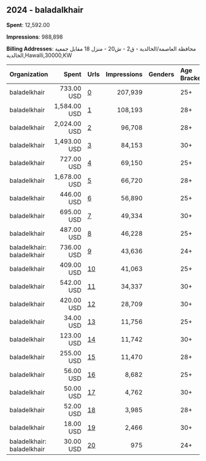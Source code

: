## 2024 - baladalkhair 
**Spent**: 12,592.00

**Impressions**: 988,898

**Billing Addresses**: محافظة العاصمة/الخالدية - ق2 - ش20 - منزل 18 مقابل جمعية الخالدية,Hawalli,30000,KW

|Organization|Spent|Urls|Impressions|Genders|Age Brackets|Country Codes|
|:---|---:|:---|---:|:---|:---|:---|
|baladelkhair|733.00 USD|[0](https://www.snap.com/political-ads/asset/5bdba9c0fee3d2d7ba5bf21c0ba8d3144f631043b4d9d9123926de705f16980b?mediaType=mp4)|207,939||25+|kuwait|
|baladelkhair|1,584.00 USD|[1](https://www.snap.com/political-ads/asset/802376dd8c8742daee3cb550b2ccd591ebfe72442278f4875e015f4a80459894?mediaType=png)|108,193||28+|kuwait|
|baladelkhair|2,024.00 USD|[2](https://www.snap.com/political-ads/asset/1a08d76d09dd07f645430b43c76a6597fdbaef7699fa7387f4d397f2ed4f22f5?mediaType=png)|96,708||28+|kuwait|
|baladelkhair|1,493.00 USD|[3](https://www.snap.com/political-ads/asset/1fc4c9a27eb81f29e4a0ea1e87b7b503b7052cab6892183e10cd43122ff53957?mediaType=jpg)|84,153||30+|kuwait|
|baladelkhair|727.00 USD|[4](https://www.snap.com/political-ads/asset/5c7f62652cf994bfd860329446f31ad091a299e64be89159c8ca5942a039067d?mediaType=mp4)|69,150||25+|kuwait|
|baladelkhair|1,678.00 USD|[5](https://www.snap.com/political-ads/asset/5c3faec6d0a55942b8b8affbfb7869cb6af6e01338a163d145bbddb6876bebf0?mediaType=png)|66,720||28+|kuwait|
|baladelkhair|446.00 USD|[6](https://www.snap.com/political-ads/asset/fa836bb5fa833bd84ef417b000ac9bc4be77c64c38c00753eddd8588c563ad61?mediaType=png)|56,890||25+|kuwait|
|baladelkhair|695.00 USD|[7](https://www.snap.com/political-ads/asset/1eaed8c58f0b1a12c865ef1adb8f152945ec2c5645a293803d5544715f8bf9c5?mediaType=mp4)|49,334||30+|kuwait|
|baladelkhair|487.00 USD|[8](https://www.snap.com/political-ads/asset/5024cdde1afc99ae21fb9688a6075fff1eaccb20afd900f16e7d04b358a33367?mediaType=mp4)|46,228||25+|kuwait|
|baladelkhair: baladelkhair|736.00 USD|[9](https://www.snap.com/political-ads/asset/c5a387f0aadc4280053ba9fe783c6497bb1c0a93609ab0e5b613faee6daf7ee3?mediaType=mp4)|43,636||24+|kuwait|
|baladelkhair|409.00 USD|[10](https://www.snap.com/political-ads/asset/7b599a929c5eaab4ce1bfa0e76284618868df00f41c402421e33fec3712f6dbd?mediaType=mp4)|41,063||25+|kuwait|
|baladelkhair|542.00 USD|[11](https://www.snap.com/political-ads/asset/b7db2dc7ed50b840ab8cabfa756a5ec81c170bd6e5d0aa854c5a8650d18c8031?mediaType=png)|34,337||30+|kuwait|
|baladelkhair|420.00 USD|[12](https://www.snap.com/political-ads/asset/8b55c186a0a987b2f536f3ff4571627851a96c5d9b5e375a852738692ccc829c?mediaType=png)|28,709||30+|kuwait|
|baladelkhair|34.00 USD|[13](https://www.snap.com/political-ads/asset/71cd1e6d3aea87bafb2e932994ea8dcd38b496cd226327f3c42db5a1de95f3c2?mediaType=png)|11,756||25+|kuwait|
|baladelkhair|123.00 USD|[14](https://www.snap.com/political-ads/asset/fdd33ff117cd117013d60f9d2579d7a4df259c7ce5dd4679a28049742eaf440f?mediaType=mp4)|11,742||30+|kuwait|
|baladelkhair|255.00 USD|[15](https://www.snap.com/political-ads/asset/71cd1e6d3aea87bafb2e932994ea8dcd38b496cd226327f3c42db5a1de95f3c2?mediaType=png)|11,470||28+|kuwait|
|baladelkhair|56.00 USD|[16](https://www.snap.com/political-ads/asset/354150fcc78a0787abf8115179c24c744051f6f93ce86588d4baeb9cb0847442?mediaType=mp4)|8,682||25+|kuwait|
|baladelkhair|50.00 USD|[17](https://www.snap.com/political-ads/asset/8636d97b56cd786053c19332836dd66b20a1a6d03b72f83e035e8ae6c60bae92?mediaType=png)|4,762||30+|kuwait|
|baladelkhair|52.00 USD|[18](https://www.snap.com/political-ads/asset/4bdd21e99564295399207e99f58821fe83bbad0b6681e59c0288d198084005a7?mediaType=mp4)|3,985||28+|kuwait|
|baladelkhair|18.00 USD|[19](https://www.snap.com/political-ads/asset/18fde65a137da0dedcd064657cb4b931c78decac2dd43a306236389b6eb7c3e5?mediaType=png)|2,466||30+|kuwait|
|baladelkhair: baladelkhair|30.00 USD|[20](https://www.snap.com/political-ads/asset/df6a3af5be50a9824104e857e47ff7abcf78f397777cde4c300784c1057bca9b?mediaType=png)|975||24+|kuwait|
